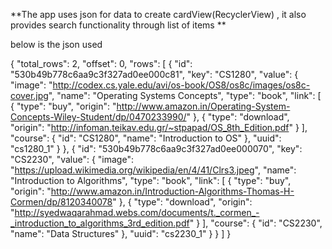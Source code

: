 
**The app uses json for data to create cardView(RecyclerView) , it also provides search functionality through list of items ** 

below is the json used

{
  "total_rows": 2,
  "offset": 0,
  "rows": [
    {
      "id": "530b49b778c6aa9c3f327ad0ee000c81",
      "key": "CS1280",
      "value": {
        "image": "http://codex.cs.yale.edu/avi/os-book/OS8/os8c/images/os8c-cover.jpg",
        "name": "Operating Systems Concepts",
        "type": "book",
        "link": [
          {
            "type": "buy",
            "origin": "http://www.amazon.in/Operating-System-Concepts-Wiley-Student/dp/0470233990/"
          },
          {
            "type": "download",
            "origin": "http://infoman.teikav.edu.gr/~stpapad/OS_8th_Edition.pdf"
          }
        ],
        "course": {
          "id": "CS1280",
          "name": "Introduction to OS"
        },
        "uuid": "cs1280_1"
      }
    },
    {
      "id": "530b49b778c6aa9c3f327ad0ee000070",
      "key": "CS2230",
      "value": {
        "image": "https://upload.wikimedia.org/wikipedia/en/4/41/Clrs3.jpeg",
        "name": "Introduction to Algorithms",
        "type": "book",
        "link": [
          {
            "type": "buy",
            "origin": "http://www.amazon.in/Introduction-Algorithms-Thomas-H-Cormen/dp/8120340078"
          },
          {
            "type": "download",
            "origin": "http://syedwaqarahmad.webs.com/documents/t._cormen_-_introduction_to_algorithms_3rd_edition.pdf"
          }
        ],
        "course": {
          "id": "CS2230",
          "name": "Data Structures"
        },
        "uuid": "cs2230_1"
      }
    }
  ]
}



